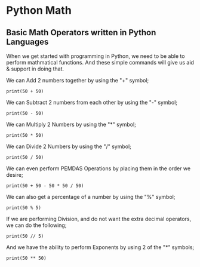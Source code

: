 # Python Math 
## Basic Math Operators written in Python Languages
    
When we get started with programming in Python, we need to be able to perform mathmatical functions.
And these simple commands will give us aid & support in doing that.
  
We can Add 2 numbers together by using the "+" symbol;  
```
print(50 + 50)
```
  
We can Subtract 2 numbers from each other by using the "-" symbol;  
```
print(50 - 50)
```
  
We can Multiply 2 Numbers by using the "*" symbol;  
```
print(50 * 50)
```
  
We can Divide 2 Numbers by using the "/" symbol;  
```
print(50 / 50)
```
  
We can even perform PEMDAS Operations by placing them in the order we desire;  
```
print(50 + 50 - 50 * 50 / 50)
```
  
We can also get a percentage of a number by using the "%" symbol;  
```
print(50 % 5)
```
  
If we are performing Division, and do not want the extra decimal operators, we can do the following;  
```
print(50 // 5)
```
  
And we have the ability to perform Exponents by using 2 of the "*" symbols;  
```
print(50 ** 50)
```

